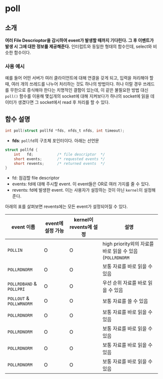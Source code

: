 # poll

## 소개

**여러 File Descrioptor을 감시하여 event가 발생할 때까지 기다린다. 그 후 이벤트가 발생 시 그에 대한 정보를 제공해준다.** 인터럽트와 동일한 형태의 함수인데, select와 비슷한 함수이다.

### 사용 예시

예를 들어 어떤 서버가 여러 클라이언트에 대해 연결을 갖게 되고, 입력을 처리해야 할 때, 여러 개의 쓰레드를 나누어 처리하는 것도 하나의 방법이다. 허나 이럴 경우 쓰레드를 무한으로 증식해야 한다는 치명적인 결함이 있는데, 이 같은 불필요한 방법 대신 `poll()` 함수를 이용해 몇십개의 socket에 대해 지켜보다가 하나의 socket에 읽을 데이터가 생겼다면 그 socket에서 read 후 처리를 할 수 있다.

## 함수 설명

```C
int poll(struct pollfd *fds, nfds_t nfds, int timeout);
```

- **fds**: `pollfd`의 구조체 포인터이다. 아래는 선언문

```C
struct pollfd {
    int   fd;           /* file descriptor  */
    short events;       /* requested events */
    short revents;      /* returned events  */
}
```
- fd: 점검할 file descriptor
- events: fd에 대해 주시할 event. 이 event들은 OR로 여러 가지를 줄 수 있다.
- revents: fd에 발생한 event. 이는 사용자가 설장하는 것이 아닌 `kernel`이 설정해준다.

아래의 표를 살펴보면 revents에는 모든 event가 설정되어질 수 있다.

|event 이름|event에 설정 가능|kernel이 revents에 설정|설명|
|----------|----------------|----------------------|----|
|`POLLIN`| O | O | high priority외의 자료를 바로 읽을 수 있음 (`POLLRDNORM` | `POLLRDBAND`와 동일!)| 
|`POLLRDNORM`| O | O | 보통 자료를 바로 읽을 수 있음 |
|`POLLRDBAND` & `POLLPRI`| O | O | 우선 순위 자료를 바로 읽을 수 있음 |
|`POLLOUT` & `POLLWRNORM`| O | O | 보통 자료를 쓸 수 있음 |
|`POLLRDNORM`| O | O | 보통 자료를 바로 읽을 수 있음 |
|`POLLRDNORM`| O | O | 보통 자료를 바로 읽을 수 있음 |
|`POLLRDNORM`| O | O | 보통 자료를 바로 읽을 수 있음 |
|`POLLRDNORM`| O | O | 보통 자료를 바로 읽을 수 있음 |
